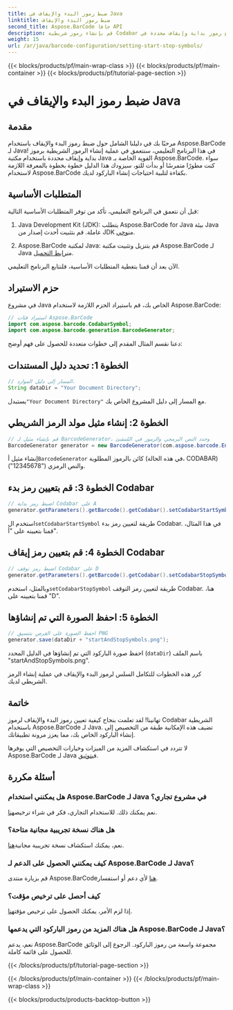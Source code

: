 ```yaml
---
title: ضبط رموز البدء والإيقاف في Java
linktitle: ضبط رموز البدء والإيقاف
second_title: Aspose.BarCode جافا API
description: قم بإنشاء رموز شريطية Codabar مخصصة مع رموز بداية وإيقاف محددة في Java باستخدام Aspose.BarCode. اتبع دليلنا خطوة بخطوة للتكامل السلس.
weight: 15
url: /ar/java/barcode-configuration/setting-start-stop-symbols/
---
```


{{< blocks/products/pf/main-wrap-class >}}
{{< blocks/products/pf/main-container >}}
{{< blocks/products/pf/tutorial-page-section >}}

# ضبط رموز البدء والإيقاف في Java


## مقدمة

مرحبًا بك في دليلنا الشامل حول ضبط رموز البدء والإيقاف باستخدام Aspose.BarCode لـ Java! في هذا البرنامج التعليمي، سنتعمق في عملية إنشاء الرموز الشريطية برموز بداية وإيقاف محددة باستخدام مكتبة Java القوية الخاصة بـ Aspose.BarCode. سواء كنت مطورًا متمرسًا أو بدأت للتو، سيزودك هذا الدليل خطوة بخطوة بالمعرفة اللازمة لاستخدام Aspose.BarCode بكفاءة لتلبية احتياجات إنشاء الباركود لديك.

## المتطلبات الأساسية

قبل أن نتعمق في البرنامج التعليمي، تأكد من توفر المتطلبات الأساسية التالية:

1.  Java Development Kit (JDK): يتطلب Aspose.BarCode for Java بيئة Java عاملة. قم بتثبيت أحدث إصدار من JDK من[وحي](https://www.oracle.com/java/technologies/javase-downloads.html).

2.  Aspose.BarCode لمكتبة Java: قم بتنزيل وتثبيت مكتبة Aspose.BarCode لـ Java من[رابط التحميل](https://releases.aspose.com/barcode/java/).

الآن بعد أن قمنا بتغطية المتطلبات الأساسية، فلنتابع البرنامج التعليمي.

## حزم الاستيراد

في مشروع Java الخاص بك، قم باستيراد الحزم اللازمة لاستخدام Aspose.BarCode:

```java
// استيراد فئات Aspose.BarCode
import com.aspose.barcode.CodabarSymbol;
import com.aspose.barcode.generation.BarcodeGenerator;
```

دعنا نقسم المثال المقدم إلى خطوات متعددة للحصول على فهم أوضح:

## الخطوة 1: تحديد دليل المستندات

```java
// المسار إلى دليل الموارد.
String dataDir = "Your Document Directory";
```

 يستبدل`"Your Document Directory"` مع المسار إلى دليل المشروع الخاص بك.

## الخطوة 2: إنشاء مثيل مولد الرمز الشريطي

```java
// قم بإنشاء مثيل لـ BarcodeGenerator، وحدد النص البرمجي والرموز في المُنشئ
BarcodeGenerator generator = new BarcodeGenerator(com.aspose.barcode.EncodeTypes.CODABAR, "12345678");
```

 إنشاء مثيل أ`BarcodeGenerator` كائن بالرموز المطلوبة (في هذه الحالة، CODABAR) والنص الرمزي ("12345678").

## الخطوة 3: قم بتعيين رمز بدء Codabar

```java
// اضبط رمز بداية Codabar على A
generator.getParameters().getBarcode().getCodabar().setCodabarStartSymbol(CodabarSymbol.A);
```

 استخدم ال`setCodabarStartSymbol` طريقة لتعيين رمز بدء Codabar. في هذا المثال، قمنا بتعيينه على "أ".

## الخطوة 4: قم بتعيين رمز إيقاف Codabar

```java
// اضبط رمز توقف Codabar على D
generator.getParameters().getBarcode().getCodabar().setCodabarStopSymbol(CodabarSymbol.D);
```

 وبالمثل، استخدم`setCodabarStopSymbol` طريقة لتعيين رمز التوقف Codabar. هنا، قمنا بتعيينه على "D".

## الخطوة 5: احفظ الصورة التي تم إنشاؤها

```java
// احفظ الصورة على القرص بتنسيق PNG
generator.save(dataDir + "startAndStopSymbols.png");
```

احفظ صورة الباركود التي تم إنشاؤها في الدليل المحدد (`dataDir`) باسم الملف "startAndStopSymbols.png".

كرر هذه الخطوات للتكامل السلس لرموز البدء والإيقاف في عملية إنشاء الرمز الشريطي لديك.

## خاتمة

تهانينا! لقد تعلمت بنجاح كيفية تعيين رموز البدء والإيقاف لرموز Codabar الشريطية باستخدام Aspose.BarCode لـ Java. تضيف هذه الإمكانية طبقة من التخصيص إلى إنشاء الباركود الخاص بك، مما يعزز مرونة تطبيقاتك.

 لا تتردد في استكشاف المزيد من الميزات وخيارات التخصيص التي يوفرها Aspose.BarCode لـ Java في[توثيق](https://reference.aspose.com/barcode/java/).

## أسئلة مكررة

### هل يمكنني استخدام Aspose.BarCode لـ Java في مشروع تجاري؟
 نعم يمكنك ذلك. للاستخدام التجاري، فكر في شراء ترخيص[هنا](https://purchase.aspose.com/buy).

### هل هناك نسخة تجريبية مجانية متاحة؟
 نعم، يمكنك استكشاف نسخة تجريبية مجانية[هنا](https://releases.aspose.com/).

### كيف يمكنني الحصول على الدعم لـ Aspose.BarCode لـ Java؟
 قم بزيارة منتدى Aspose.BarCode[هنا](https://forum.aspose.com/c/barcode/13) لأي دعم أو استفسار.

### كيف أحصل على ترخيص مؤقت؟
 إذا لزم الأمر، يمكنك الحصول على ترخيص مؤقت[هنا](https://purchase.aspose.com/temporary-license/).

### هل هناك المزيد من رموز الباركود التي يدعمها Aspose.BarCode لـ Java؟
نعم، يدعم Aspose.BarCode مجموعة واسعة من رموز الباركود. الرجوع إلى الوثائق للحصول على قائمة كاملة.


{{< /blocks/products/pf/tutorial-page-section >}}

{{< /blocks/products/pf/main-container >}}
{{< /blocks/products/pf/main-wrap-class >}}

{{< blocks/products/products-backtop-button >}}
